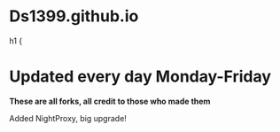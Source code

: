 # Ds1399.github.io
h1 {


<h1 text-color="blue">Updated every day Monday-Friday</h1>

<b>These are all forks, all credit to those who made them</b>


<a>Added NightProxy, big upgrade!</a>
